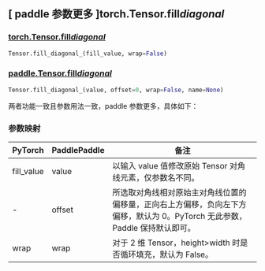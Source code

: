 ## [ paddle 参数更多 ]torch.Tensor.fill*diagonal*

### [torch.Tensor.fill*diagonal*](https://pytorch.org/docs/stable/generated/torch.Tensor.fill_diagonal_.html?highlight=fill_diagonal_#torch.Tensor.fill_diagonal_)

```python
Tensor.fill_diagonal_(fill_value, wrap=False)
```

### [paddle.Tensor.fill*diagonal*](https://www.paddlepaddle.org.cn/documentation/docs/zh/develop/api/paddle/Tensor_cn.html#fill-diagonal-x-value-offset-0-wrap-false-name-none)

```python
Tensor.fill_diagonal_(value, offset=0, wrap=False, name=None)
```

两者功能一致且参数用法一致，paddle 参数更多，具体如下：

### 参数映射

| PyTorch    | PaddlePaddle | 备注                                                                                                                         |
| ---------- | ------------ | ---------------------------------------------------------------------------------------------------------------------------- |
| fill_value | value        | 以输入 value 值修改原始 Tensor 对角线元素，仅参数名不同。                                                                    |
| -          | offset       | 所选取对角线相对原始主对角线位置的偏移量，正向右上方偏移，负向左下方偏移，默认为 0。PyTorch 无此参数， Paddle 保持默认即可。 |
| wrap       | wrap         | 对于 2 维 Tensor，height>width 时是否循环填充，默认为 False。                                                                |
